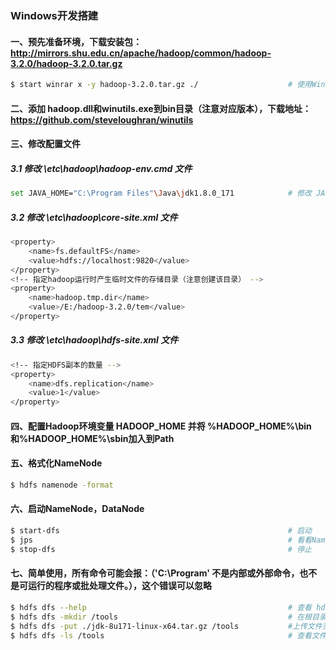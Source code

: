 ### Windows开发搭建
#### 一、预先准备环境，下载安装包：http://mirrors.shu.edu.cn/apache/hadoop/common/hadoop-3.2.0/hadoop-3.2.0.tar.gz
```bash
$ start winrar x -y hadoop-3.2.0.tar.gz ./                    # 使用Winrar将文件解压到当前目录（用管理员身份打开命令行）
```

#### 二、添加 hadoop.dll和winutils.exe到bin目录（注意对应版本），下载地址：https://github.com/steveloughran/winutils

#### 三、修改配置文件

##### 3.1 修改 \etc\hadoop\hadoop-env.cmd 文件
```bash
set JAVA_HOME="C:\Program Files"\Java\jdk1.8.0_171            # 修改 JAVA_HOME（因为Program Files文件夹中存在空格所以要添加双引号）
```

##### 3.2 修改 \etc\hadoop\core-site.xml 文件
```bash
<property>
    <name>fs.defaultFS</name>
    <value>hdfs://localhost:9820</value>
</property>
<!-- 指定hadoop运行时产生临时文件的存储目录（注意创建该目录） -->
<property>
    <name>hadoop.tmp.dir</name>
    <value>/E:/hadoop-3.2.0/tem</value>                                            
</property>
```

##### 3.3 修改 \etc\hadoop\hdfs-site.xml 文件
```bash
<!-- 指定HDFS副本的数量 -->
<property>
    <name>dfs.replication</name>
    <value>1</value>
</property>
```

#### 四、配置Hadoop环境变量 HADOOP_HOME 并将 %HADOOP_HOME%\bin和%HADOOP_HOME%\sbin加入到Path


#### 五、格式化NameNode
```bash
$ hdfs namenode -format
```

#### 六、启动NameNode，DataNode
```bash
$ start-dfs                                                   # 启动
$ jps                                                         # 看看NameNode，DataNode进程是否启动
$ stop-dfs                                                    # 停止
```

#### 七、简单使用，所有命令可能会报：（'C:\Program' 不是内部或外部命令，也不是可运行的程序或批处理文件。），这个错误可以忽略

```bash
$ hdfs dfs --help                                             # 查看 hdfs dfs 命令基础使用
$ hdfs dfs -mkdir /tools                                      # 在根目录下创建 tools 目录
$ hdfs dfs -put ./jdk-8u171-linux-x64.tar.gz /tools           #上传文件至HDFS /tools目录
$ hdfs dfs -ls /tools                                         # 查看文件是否存在
```
